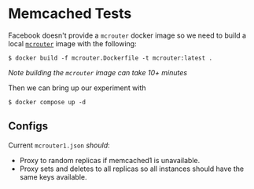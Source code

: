 # Memcached Tests

Facebook doesn't provide a `mcrouter` docker image so we need to build a local [`mcrouter`](https://github.com/facebook/mcrouter) image with the following:

```shell
$ docker build -f mcrouter.Dockerfile -t mcrouter:latest .
```

_Note building the `mcrouter` image can take 10+ minutes_

Then we can bring up our experiment with

```shell
$ docker compose up -d
```

## Configs

Current `mcrouter1.json` _should_:
- Proxy to random replicas if memcached1 is unavailable.
- Proxy sets and deletes to all replicas so all instances should have the same keys available.
